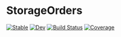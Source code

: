 # StorageOrders

[![Stable](https://img.shields.io/badge/docs-stable-blue.svg)](https://Wimmerer.github.io/StorageOrders.jl/stable)
[![Dev](https://img.shields.io/badge/docs-dev-blue.svg)](https://Wimmerer.github.io/StorageOrders.jl/dev)
[![Build Status](https://github.com/Wimmerer/StorageOrders.jl/actions/workflows/CI.yml/badge.svg?branch=main)](https://github.com/Wimmerer/StorageOrders.jl/actions/workflows/CI.yml?query=branch%3Amain)
[![Coverage](https://codecov.io/gh/Wimmerer/StorageOrders.jl/branch/main/graph/badge.svg)](https://codecov.io/gh/Wimmerer/StorageOrders.jl)
